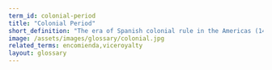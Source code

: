 ```yaml
---
term_id: colonial-period
title: "Colonial Period"
short_definition: "The era of Spanish colonial rule in the Americas (1492-1825)."
image: /assets/images/glossary/colonial.jpg
related_terms: encomienda,viceroyalty
layout: glossary
---
```



